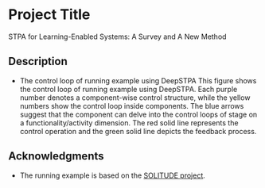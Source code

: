 # Project Title

STPA for Learning-Enabled Systems: A Survey and A New Method

## Description

* The control loop of running example using DeepSTPA
This figure shows the control loop of running example using DeepSTPA. Each purple number denotes a component-wise control structure, 
while the yellow numbers show the control loop inside components. 
The blue arrows suggest that the component can delve into the control loops of stage on a functionality/activity dimension. 
The red solid line represents the control operation and the green solid line depicts the feedback process.

## Acknowledgments

* The running example is based on the [SOLITUDE project](https://github.com/Solitude-SAMR/UWV_RAM).

